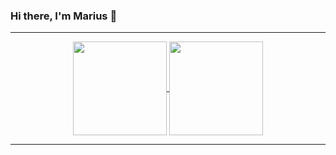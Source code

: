 ### Hi there, I'm Marius 👋

<hr>

<p align=center>
  <a href="https://github-readme-stats.vercel.app/api?username=marraleks&show_icons=true&theme=calm" title="Go to Source">
    <img height=150 align="center" src="https://github-readme-stats.vercel.app/api?username=marraleks&show_icons=true&theme=calm">
  </a>
  <a href="https://github-readme-stats.vercel.app/api/top-langs/?username=marraleks&layout=compact&theme=calm">
  <img height=150 align="center" src="https://github-readme-stats.vercel.app/api/top-langs/?username=marraleks&layout=compact&theme=calm" />
  </a>
</p>

<hr>

<!--
**marraleks/marraleks** is a ✨ _special_ ✨ repository because its `README.md` (this file) appears on your GitHub profile.

Here are some ideas to get you started:

- 🔭 I’m currently working on ...
- 🌱 I’m currently learning ...
- 👯 I’m looking to collaborate on ...
- 🤔 I’m looking for help with ...
- 💬 Ask me about ...
- 📫 How to reach me: ...
- 😄 Pronouns: ...
- ⚡ Fun fact: ...
-->
